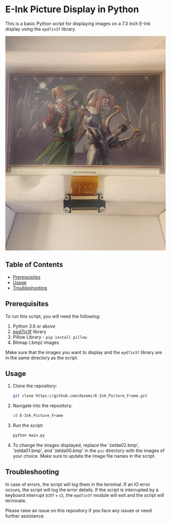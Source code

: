 # E-Ink Picture Display in Python

This is a basic Python script for displaying images on a 7.3 inch E-Ink display using the `epd7in3f` library. 

![E-Ink Picture Frame](./README_IMG.jpg "E-Ink Picture Frame")

## Table of Contents
- [Prerequisites](#prerequisites)
- [Usage](#usage)
- [Troubleshooting](#troubleshooting)

## Prerequisites
To run this script, you will need the following:

1. Python 3.6 or above
2. [epd7in3f](https://github.com/dazemc/E-Ink_Picture_Frame) library
3. Pillow Library - `pip install pillow`
4. Bitmap (.bmp) images

Make sure that the images you want to display and the `epd7in3f` library are in the same directory as the script.

## Usage

1. Clone the repository:
    ```bash
    git clone https://github.com/dazemc/E-Ink_Picture_Frame.git
    ```
2. Navigate into the repository:
    ```bash
    cd E-Ink_Picture_Frame
    ```
3. Run the script:
    ```bash
    python main.py
    ```
4. To change the images displayed, replace the 'zelda02.bmp', 'zelda01.bmp', and 'zelda00.bmp' in the `pic` directory with the images of your choice. Make sure to update the image file names in the script.

## Troubleshooting
In case of errors, the script will log them in the terminal. If an IO error occurs, the script will log the error details. If the script is interrupted by a keyboard interrupt (ctrl + c), the `epd7in3f` module will exit and the script will terminate.

Please raise an issue on this repository if you face any issues or need further assistance.
